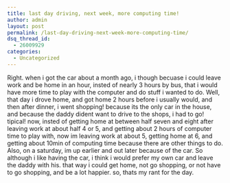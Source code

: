 ```yaml
---
title: last day driving, next week, more computing time!
author: admin
layout: post
permalink: /last-day-driving-next-week-more-computing-time/
dsq_thread_id:
  - 26009929
categories:
  - Uncategorized
---
```

Right. when i got the car about a month ago, i though becuase i could leave work and be home in an hour, insted of nearly 3 hours by bus, that i would have more time to play with the computer and do stuff i wanted to do. Well, that day i drove home, and got home 2 hours before i usually would, and then after dinner, i went shopping! because its the only car in the house, and because the daddy dident want to drive to the shops, i had to go! tipical! now, insted of getting home at between half seven and eight after leaving work at about half 4 or 5, and getting about 2 hours of computer time to play with, now im leaving work at about 5, getting home at 6, and getting about 10min of computing time because there are other things to do. Also, on a saturday, im up earlier and out later because of the car. So although i like having the car, i think i would prefer my own car and leave the daddy with his. that way i could get home, not go shopping, or not have to go shopping, and be a lot happier. so, thats my rant for the day.